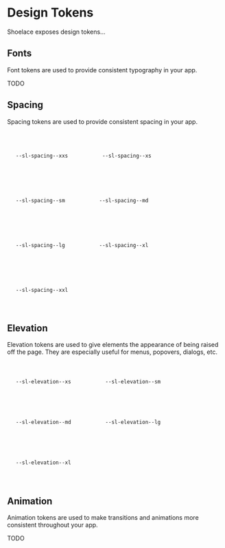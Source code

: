 # Design Tokens

Shoelace exposes design tokens...

## Fonts

Font tokens are used to provide consistent typography in your app.

TODO


## Spacing

Spacing tokens are used to provide consistent spacing in your app.

<div style="display: flex; flex-wrap: wrap; margin: 0 -20px;">
  <div style="border: solid 1px var(--sl-color-gray-90); border-radius: 3px; padding: 20px; margin: 20px;">
    <span style="display: inline-block; vertical-align: middle; border-top: solid 6px var(--sl-color-primary-50); padding-left: var(--sl-spacing--xxs); margin-bottom: 10px;"></span>
    <br>
    <code>--sl-spacing--xxs</code>
  </div>

  <div style="border: solid 1px var(--sl-color-gray-90); border-radius: 3px; padding: 20px; margin: 20px;">
    <span style="display: inline-block; vertical-align: middle; border-top: solid 6px var(--sl-color-primary-50); padding-left: var(--sl-spacing--xs); margin-bottom: 10px;"></span>
    <br>
    <code>--sl-spacing--xs</code>
  </div>

  <div style="border: solid 1px var(--sl-color-gray-90); border-radius: 3px; padding: 20px; margin: 20px;">
    <span style="display: inline-block; vertical-align: middle; border-top: solid 6px var(--sl-color-primary-50); padding-left: var(--sl-spacing--sm); margin-bottom: 10px;"></span>
    <br>
    <code>--sl-spacing--sm</code>
  </div>

  <div style="border: solid 1px var(--sl-color-gray-90); border-radius: 3px; padding: 20px; margin: 20px;">
    <span style="display: inline-block; vertical-align: middle; border-top: solid 6px var(--sl-color-primary-50); padding-left: var(--sl-spacing--md); margin-bottom: 10px;"></span>
    <br>
    <code>--sl-spacing--md</code>
  </div>

  <div style="border: solid 1px var(--sl-color-gray-90); border-radius: 3px; padding: 20px; margin: 20px;">
    <span style="display: inline-block; vertical-align: middle; border-top: solid 6px var(--sl-color-primary-50); padding-left: var(--sl-spacing--lg); margin-bottom: 10px;"></span>
    <br>
    <code>--sl-spacing--lg</code>
  </div>

  <div style="border: solid 1px var(--sl-color-gray-90); border-radius: 3px; padding: 20px; margin: 20px;">
    <span style="display: inline-block; vertical-align: middle; border-top: solid 6px var(--sl-color-primary-50); padding-left: var(--sl-spacing--xl); margin-bottom: 10px;"></span>
    <br>
    <code>--sl-spacing--xl</code>
  </div>

  <div style="border: solid 1px var(--sl-color-gray-90); border-radius: 3px; padding: 20px; margin: 20px;">
    <span style="display: inline-block; vertical-align: middle; border-top: solid 6px var(--sl-color-primary-50); padding-left: var(--sl-spacing--xxl); margin-bottom: 10px;"></span>
    <br>
    <code>--sl-spacing--xxl</code>
  </div>
</div>


## Elevation

Elevation tokens are used to give elements the appearance of being raised off the page. They are especially useful for menus, popovers, dialogs, etc.

<div style="display: flex; flex-wrap: wrap; margin: 0 -20px;">
  <div style="border-radius: 3px; padding: 20px; margin: 20px; box-shadow: var(--sl-elevation--xs);"><code>--sl-elevation--xs</code></div>
  <div style="border-radius: 3px; padding: 20px; margin: 20px; box-shadow: var(--sl-elevation--sm);"><code>--sl-elevation--sm</code></div>
  <div style="border-radius: 3px; padding: 20px; margin: 20px; box-shadow: var(--sl-elevation--md);"><code>--sl-elevation--md</code></div>
  <div style="border-radius: 3px; padding: 20px; margin: 20px; box-shadow: var(--sl-elevation--lg);"><code>--sl-elevation--lg</code></div>
  <div style="border-radius: 3px; padding: 20px; margin: 20px; box-shadow: var(--sl-elevation--xl);"><code>--sl-elevation--xl</code></div>
</div>

## Animation

Animation tokens are used to make transitions and animations more consistent throughout your app.

TODO